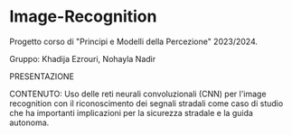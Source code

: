 # Image-Recognition

Progetto corso di "Principi e Modelli della Percezione" 2023/2024.

Gruppo: Khadija Ezrouri, Nohayla Nadir

PRESENTAZIONE

CONTENUTO:
Uso delle reti neurali convoluzionali (CNN) per l'image recognition con il riconoscimento dei segnali stradali come caso di studio che ha importanti implicazioni per la sicurezza stradale e la guida autonoma.
